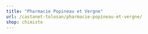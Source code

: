 ```yaml
---
title: "Pharmacie Popineau et Vergne"
url: /castanet-tolosan/pharmacie-popineau-et-vergne/
shop: chimiste
---
```

